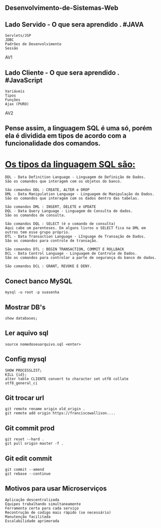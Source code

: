 ## Desenvolvimento-de-Sistemas-Web

## Lado Servido - O que sera aprendido . #JAVA 
    Servlets/JSP
    JDBC
    Padrões de Desenvolvimento
    Sessão
 AV1
## Lado Cliente - O que sera aprendido . #JavaScript 
    Variáveis
    Tipos
    Funções
    Ajax (PURO)
 AV2




## Pense assim, a linguagem SQL é uma só, porém ela é dividida em tipos de acordo com a funcionalidade dos comandos.
# [Os tipos da linguagem SQL são:](https://pt.stackoverflow.com/questions/262867/o-que-s%C3%A3o-as-siglas-ddl-dml-dql-dtl-e-dcl)  
```
DDL - Data Definition Language - Linguagem de Definição de Dados.
São os comandos que interagem com os objetos do banco.
```
```
São comandos DDL : CREATE, ALTER e DROP
DML - Data Manipulation Language - Linguagem de Manipulação de Dados.
São os comandos que interagem com os dados dentro das tabelas.
```
```
São comandos DML : INSERT, DELETE e UPDATE
DQL - Data Query Language - Linguagem de Consulta de dados.
São os comandos de consulta.
```
```
São comandos DQL : SELECT (é o comando de consulta)
Aqui cabe um parenteses. Em alguns livros o SELECT fica na DML em outros tem esse grupo próprio.
DTL - Data Transaction Language - LInguage de Transação de Dados.
São os comandos para controle de transação.
```
```
São comandos DTL : BEGIN TRANSACTION, COMMIT E ROLLBACK
DCL - Data Control Language - Linguagem de Controle de Dados.
São os comandos para controlar a parte de segurança do banco de dados.
```
```
São comandos DCL : GRANT, REVOKE E DENY.
```

## Conect banco  MySQL
```
mysql -u root -p suasenha
``` 
## Mostrar DB's
```
show databases;
```

## Ler aquivo sql
```
source nomedoseuarquivo.sql <enter>
```
## Config mysql 
``` 
SHOW PROCESSLIST;
KILL {id};
alter table CLIENTE convert to character set utf8 collate utf8_general_ci
```

## Git trocar url
```
git remote rename origin old_origin .
git remote add origin https://franciscowallison....
```
## Git commit prod
```
git reset --hard .
git pull origin master -f .
```
## Git edit commit
```
git commit --amend
git rebase --continue
```

## Motivos para usar Microserviços
```
Aplicação descentralizada
Equipes trabalhando simultaneamente
Ferramenta certa para cada serviço
Recontrução de codigo mais rápido (se necessário)
Manutenção facilitada
Escalabilidade aprimorada
``` 



